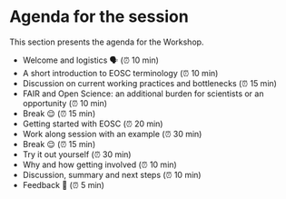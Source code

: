 # Agenda for the session

This section presents the agenda for the Workshop.

- Welcome and logistics 🗣️ (⏰ 10 min)
- A short introduction to EOSC terminology (⏰ 10 min)
- Discussion on current working practices and bottlenecks (⏰ 15 min) 
- FAIR and Open Science: an additional burden for scientists or an opportunity (⏰ 10 min)
- Break 😌 (⏰ 15 min)
- Getting started with EOSC (⏰ 20 min)
- Work along session with an example (⏰ 30 min)
- Break 😌 (⏰ 15 min)
- Try it out yourself (⏰ 30 min)
- Why and how getting involved (⏰ 10 min)
- Discussion, summary and next steps (⏰ 10 min)
- Feedback 💬 (⏰ 5 min)



